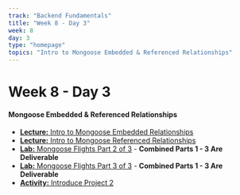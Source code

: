 ```yaml
---
track: "Backend Fundamentals"
title: "Week 8 - Day 3"
week: 8
day: 3
type: "homepage"
topics: "Intro to Mongoose Embedded & Referenced Relationships"
---
```


# Week 8 - Day 3

#### Mongoose Embedded & Referenced Relationships
- [**Lecture:** Intro to Mongoose Embedded Relationships](/backend-fundamentals/week-8/day-3/lecture-materials/intro-to-mongoose-embedded-relationships/)
- [**Lecture:** Intro to Mongoose Referenced Relationships](/backend-fundamentals/week-8/day-3/lecture-materials/intro-to-mongoose-referenced-relationships/)
- [**Lab:** Mongoose Flights Part 2 of 3](/backend-fundamentals/week-8/day-3/labs/mongoose-flights-part-2/) - **Combined Parts 1 - 3 Are Deliverable**
- [**Lab:** Mongoose Flights Part 3 of 3](/backend-fundamentals/week-8/day-3/labs/mongoose-flights-part-3/) - **Combined Parts 1 - 3 Are Deliverable**
- [**Activity:** Introduce Project 2](/unit-projects/unit-two-project-requirements)



